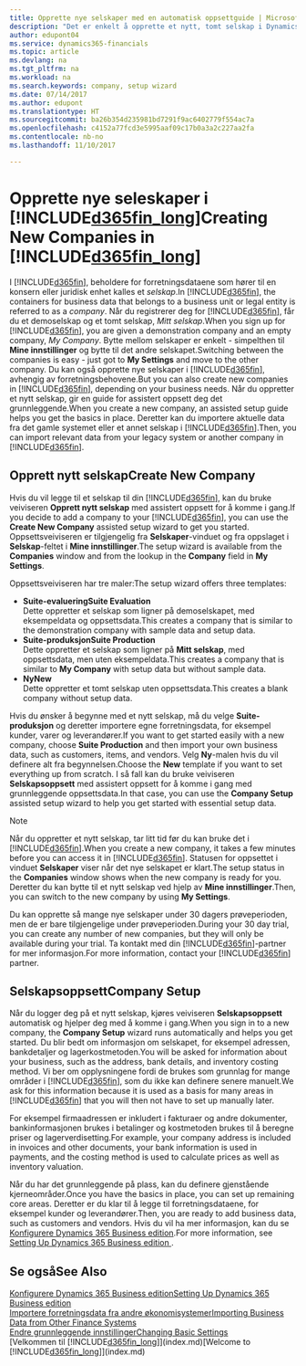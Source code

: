 ```yaml
---
title: Opprette nye selskaper med en automatisk oppsettguide | Microsoft-dokumentasjon
description: "Det er enkelt å opprette et nytt, tomt selskap i Dynamics 365 Business edition. En guide for assistert oppsett hjelper deg gjennom trinnene, og du kan importere forretningsdataene eksisterende."
author: edupont04
ms.service: dynamics365-financials
ms.topic: article
ms.devlang: na
ms.tgt_pltfrm: na
ms.workload: na
ms.search.keywords: company, setup wizard
ms.date: 07/14/2017
ms.author: edupont
ms.translationtype: HT
ms.sourcegitcommit: ba26b354d235981bd7291f9ac6402779f554ac7a
ms.openlocfilehash: c4152a77fcd3e5995aaf09c17b0a3a2c227aa2fa
ms.contentlocale: nb-no
ms.lasthandoff: 11/10/2017

---
```

# <a name="creating-new-companies-in-included365finlongincludesd365finlongmdmd"></a><span data-ttu-id="b4c77-104">Opprette nye seleskaper i [!INCLUDE[d365fin_long](includes/d365fin_long_md.md)]</span><span class="sxs-lookup"><span data-stu-id="b4c77-104">Creating New Companies in [!INCLUDE[d365fin_long](includes/d365fin_long_md.md)]</span></span>
<span data-ttu-id="b4c77-105">I [!INCLUDE[d365fin](includes/d365fin_md.md)], beholdere for forretningsdataene som hører til en konsern eller juridisk enhet kalles et *selskap*.</span><span class="sxs-lookup"><span data-stu-id="b4c77-105">In [!INCLUDE[d365fin](includes/d365fin_md.md)], the containers for business data that belongs to a business unit or legal entity is referred to as a *company*.</span></span> <span data-ttu-id="b4c77-106">Når du registrerer deg for [!INCLUDE[d365fin](includes/d365fin_md.md)], får du et demoselskap og et tomt selskap, *Mitt selskap*.</span><span class="sxs-lookup"><span data-stu-id="b4c77-106">When you sign up for [!INCLUDE[d365fin](includes/d365fin_md.md)], you are given a demonstration company and an empty company, *My Company*.</span></span> <span data-ttu-id="b4c77-107">Bytte mellom selskaper er enkelt - simpelthen til **Mine innstillinger** og bytte til det andre selskapet.</span><span class="sxs-lookup"><span data-stu-id="b4c77-107">Switching between the companies is easy - just got to **My Settings** and move to the other company.</span></span> <span data-ttu-id="b4c77-108">Du kan også opprette nye selskaper i [!INCLUDE[d365fin](includes/d365fin_md.md)], avhengig av forretningsbehovene.</span><span class="sxs-lookup"><span data-stu-id="b4c77-108">But you can also create new companies in [!INCLUDE[d365fin](includes/d365fin_md.md)], depending on your business needs.</span></span> <span data-ttu-id="b4c77-109">Når du oppretter et nytt selskap, gir en guide for assistert oppsett deg det grunnleggende.</span><span class="sxs-lookup"><span data-stu-id="b4c77-109">When you create a new company, an assisted setup guide helps you get the basics in place.</span></span> <span data-ttu-id="b4c77-110">Deretter kan du importere aktuelle data fra det gamle systemet eller et annet selskap i [!INCLUDE[d365fin](includes/d365fin_md.md)].</span><span class="sxs-lookup"><span data-stu-id="b4c77-110">Then, you can import relevant data from your legacy system or another company in [!INCLUDE[d365fin](includes/d365fin_md.md)].</span></span>  

## <a name="create-new-company"></a><span data-ttu-id="b4c77-111">Opprett nytt selskap</span><span class="sxs-lookup"><span data-stu-id="b4c77-111">Create New Company</span></span>
<span data-ttu-id="b4c77-112">Hvis du vil legge til et selskap til din [!INCLUDE[d365fin](includes/d365fin_md.md)], kan du bruke veiviseren **Opprett nytt selskap** med assistert oppsett for å komme i gang.</span><span class="sxs-lookup"><span data-stu-id="b4c77-112">If you decide to add a company to your [!INCLUDE[d365fin](includes/d365fin_md.md)], you can use the **Create New Company** assisted setup wizard to get you started.</span></span> <span data-ttu-id="b4c77-113">Oppsettsveiviseren er tilgjengelig fra **Selskaper**-vinduet og fra oppslaget i **Selskap**-feltet i **Mine innstillinger**.</span><span class="sxs-lookup"><span data-stu-id="b4c77-113">The setup wizard is available from the **Companies** window and from the lookup in the **Company** field in **My Settings**.</span></span>  

<span data-ttu-id="b4c77-114">Oppsettsveiviseren har tre maler:</span><span class="sxs-lookup"><span data-stu-id="b4c77-114">The setup wizard offers three templates:</span></span>

-   <span data-ttu-id="b4c77-115">**Suite-evaluering**</span><span class="sxs-lookup"><span data-stu-id="b4c77-115">**Suite Evaluation**</span></span>  
    <span data-ttu-id="b4c77-116">Dette oppretter et selskap som ligner på demoselskapet, med eksempeldata og oppsettsdata.</span><span class="sxs-lookup"><span data-stu-id="b4c77-116">This creates a company that is similar to the demonstration company with sample data and setup data.</span></span>  
-   <span data-ttu-id="b4c77-117">**Suite-produksjon**</span><span class="sxs-lookup"><span data-stu-id="b4c77-117">**Suite Production**</span></span>  
    <span data-ttu-id="b4c77-118">Dette oppretter et selskap som ligner på **Mitt selskap**, med oppsettsdata, men uten eksempeldata.</span><span class="sxs-lookup"><span data-stu-id="b4c77-118">This creates a company that is similar to **My Company** with setup data but without sample data.</span></span>  
-   <span data-ttu-id="b4c77-119">**Ny**</span><span class="sxs-lookup"><span data-stu-id="b4c77-119">**New**</span></span>  
    <span data-ttu-id="b4c77-120">Dette oppretter et tomt selskap uten oppsettsdata.</span><span class="sxs-lookup"><span data-stu-id="b4c77-120">This creates a blank company without setup data.</span></span>  

<span data-ttu-id="b4c77-121">Hvis du ønsker å begynne med et nytt selskap, må du velge **Suite-produksjon** og deretter importere egne forretningsdata, for eksempel kunder, varer og leverandører.</span><span class="sxs-lookup"><span data-stu-id="b4c77-121">If you want to get started easily with a new company, choose **Suite Production** and then import your own business data, such as customers, items, and vendors.</span></span> <span data-ttu-id="b4c77-122">Velg **Ny**-malen hvis du vil definere alt fra begynnelsen.</span><span class="sxs-lookup"><span data-stu-id="b4c77-122">Choose the **New** template if you want to set everything up from scratch.</span></span> <span data-ttu-id="b4c77-123">I så fall kan du bruke veiviseren **Selskapsoppsett** med assistert oppsett for å komme i gang med grunnleggende oppsettsdata.</span><span class="sxs-lookup"><span data-stu-id="b4c77-123">In that case, you can use the **Company Setup** assisted setup wizard to help you get started with essential setup data.</span></span>  

> [!NOTE]  
>   <span data-ttu-id="b4c77-124">Når du oppretter et nytt selskap, tar litt tid før du kan bruke det i [!INCLUDE[d365fin](includes/d365fin_md.md)].</span><span class="sxs-lookup"><span data-stu-id="b4c77-124">When you create a new company, it takes a few minutes before you can access it in [!INCLUDE[d365fin](includes/d365fin_md.md)].</span></span> <span data-ttu-id="b4c77-125">Statusen for oppsettet i vinduet **Selskaper** viser når det nye selskapet er klart.</span><span class="sxs-lookup"><span data-stu-id="b4c77-125">The setup status in the **Companies** window shows when the new company is ready for you.</span></span> <span data-ttu-id="b4c77-126">Deretter du kan bytte til et nytt selskap ved hjelp av **Mine innstillinger**.</span><span class="sxs-lookup"><span data-stu-id="b4c77-126">Then, you can switch to the new company by using **My Settings**.</span></span>  

<span data-ttu-id="b4c77-127">Du kan opprette så mange nye selskaper under 30 dagers prøveperioden, men de er bare tilgjengelige under prøveperioden.</span><span class="sxs-lookup"><span data-stu-id="b4c77-127">During your 30 day trial, you can create any number of new companies, but they will only be available during your trial.</span></span> <span data-ttu-id="b4c77-128">Ta kontakt med din [!INCLUDE[d365fin](includes/d365fin_md.md)]-partner for mer informasjon.</span><span class="sxs-lookup"><span data-stu-id="b4c77-128">For more information, contact your [!INCLUDE[d365fin](includes/d365fin_md.md)] partner.</span></span>  

## <a name="company-setup"></a><span data-ttu-id="b4c77-129">Selskapsoppsett</span><span class="sxs-lookup"><span data-stu-id="b4c77-129">Company Setup</span></span>
<span data-ttu-id="b4c77-130">Når du logger deg på et nytt selskap, kjøres veiviseren **Selskapsoppsett** automatisk og hjelper deg med å komme i gang.</span><span class="sxs-lookup"><span data-stu-id="b4c77-130">When you sign in to a new company, the **Company Setup** wizard runs automatically and helps you get started.</span></span> <span data-ttu-id="b4c77-131">Du blir bedt om informasjon om selskapet, for eksempel adressen, bankdetaljer og lagerkostmetoden.</span><span class="sxs-lookup"><span data-stu-id="b4c77-131">You will be asked for information about your business, such as the address, bank details, and inventory costing method.</span></span> <span data-ttu-id="b4c77-132">Vi ber om opplysningene fordi de brukes som grunnlag for mange områder i [!INCLUDE[d365fin](includes/d365fin_md.md)], som du ikke kan definere senere manuelt.</span><span class="sxs-lookup"><span data-stu-id="b4c77-132">We ask for this information because it is used as a basis for many areas in [!INCLUDE[d365fin](includes/d365fin_md.md)] that you will then not have to set up manually later.</span></span>  

<span data-ttu-id="b4c77-133">For eksempel firmaadressen er inkludert i fakturaer og andre dokumenter, bankinformasjonen brukes i betalinger og kostmetoden brukes til å beregne priser og lagerverdisetting.</span><span class="sxs-lookup"><span data-stu-id="b4c77-133">For example, your company address is included in invoices and other documents, your bank information is used in payments, and the costing method is used to calculate prices as well as inventory valuation.</span></span>  

<span data-ttu-id="b4c77-134">Når du har det grunnleggende på plass, kan du definere gjenstående kjerneområder.</span><span class="sxs-lookup"><span data-stu-id="b4c77-134">Once you have the basics in place, you can set up remaining core areas.</span></span> <span data-ttu-id="b4c77-135">Deretter er du klar til å legge til forretningsdataene, for eksempel kunder og leverandører.</span><span class="sxs-lookup"><span data-stu-id="b4c77-135">Then, you are ready to add business data, such as customers and vendors.</span></span> <span data-ttu-id="b4c77-136">Hvis du vil ha mer informasjon, kan du se [Konfigurere Dynamics 365 Business edition](setup.md).</span><span class="sxs-lookup"><span data-stu-id="b4c77-136">For more information, see [Setting Up Dynamics 365 Business edition ](setup.md).</span></span>  

## <a name="see-also"></a><span data-ttu-id="b4c77-137">Se også</span><span class="sxs-lookup"><span data-stu-id="b4c77-137">See Also</span></span>
[<span data-ttu-id="b4c77-138">Konfigurere Dynamics 365 Business edition</span><span class="sxs-lookup"><span data-stu-id="b4c77-138">Setting Up Dynamics 365 Business edition </span></span>](setup.md)  
[<span data-ttu-id="b4c77-139">Importere forretningsdata fra andre økonomisystemer</span><span class="sxs-lookup"><span data-stu-id="b4c77-139">Importing Business Data from Other Finance Systems</span></span>](upload-data.md)  
[<span data-ttu-id="b4c77-140">Endre grunnleggende innstillinger</span><span class="sxs-lookup"><span data-stu-id="b4c77-140">Changing Basic Settings</span></span>](ui-change-basic-settings.md)  
<span data-ttu-id="b4c77-141">[Velkommen til [!INCLUDE[d365fin_long](includes/d365fin_long_md.md)]](index.md)</span><span class="sxs-lookup"><span data-stu-id="b4c77-141">[Welcome to [!INCLUDE[d365fin_long](includes/d365fin_long_md.md)]](index.md)</span></span>  

